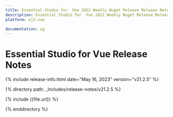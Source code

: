```yaml
---
title: Essential Studio for  Vue 2022 Weekly Nuget Release Release Notes  
description: Essential Studio for  Vue 2022 Weekly Nuget Release Release Notes  
platform: ej2-vue

documentation: ug
---
```


# Essential Studio for  Vue   Release Notes  

{% include release-info.html date="May 16, 2023"  version="v21.2.5" %} 

{% directory path: _includes/release-notes/v21.2.5 %}

{% include {{file.url}} %}

{% enddirectory %}


